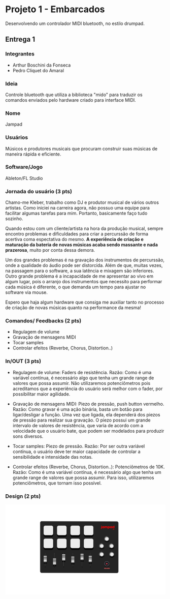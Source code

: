 # Projeto 1 - Embarcados

Desenvolvendo um controlador MIDI bluetooth, no estilo drumpad.

## Entrega 1

### Integrantes

- Arthur Boschini da Fonseca
- Pedro Cliquet do Amaral

### Ideia

Controle bluetooth que utiliza a biblioteca "mido" para traduzir os comandos enviados pelo hardware criado para interface MIDI.

### Nome

Jampad

### Usuários

Músicos e produtores musicais que procuram construir suas músicas de maneira rápida e eficiente.

### Software/Jogo 

Ableton/FL Studio

### Jornada do usuário (3 pts)

Chamo-me Kleber, trabalho como DJ e produtor musical de vários outros artistas. Como iniciei na carreira agora, não possuo uma equipe para facilitar algumas tarefas para mim. Portanto, basicamente faço tudo sozinho.

Quando estou com um cliente/artista na hora da produção musical, sempre encontro problemas e dificuldades para criar a percurssão de forma acertiva coma espectativa do mesmo. **A experiência de criação e maturação da bateria de novas músicas acaba sendo massante e nada prazerosa**, muito por conta dessa demora.

Um dos grandes problemas é na gravação dos instrumentos de percurssão, onde a qualidade do áudio pode ser distorcida. Além de que, muitas vezes, na passagem para o software, a sua latência e mixagem são inferiores.
Outro grande problema é a incapacidade de me apresentar ao vivo em algum lugar, pois o arranjo dos instrumentos que necessito para performar cada música é diferente, o que demanda um tempo para ajustar no software via mouse.
 
Espero que haja algum hardware que consiga me auxiliar tanto no processo de criação de novas músicas quanto na performance da mesma!

### Comandos/ Feedbacks (2 pts)

- Regulagem de volume
- Gravação de mensagens MIDI
- Tocar samples
- Controlar efeitos (Reverbe, Chorus, Distortion..)

### In/OUT (3 pts)

- Regulagem de volume: Faders de resistência.       Razão: Como é uma variável contínua, é necessário algo que tenha um grande range de valores que possa assumir. Não utilizaremos potenciômetros pois acreditamos que a experiência do usuário será melhor com o fader, por possibilitar maior agilidade. 
  
- Gravação de mensagens MIDI: Piezo de pressão, push button vermelho.      Razão: Como gravar é uma ação binária, basta um botão para ligar/desligar a função. Uma vez que ligada, ela dependerá dos piezos de pressão para realizar sua gravação. O piezo possui um grande intervalo de valores de resistência, que varia de acordo com a velocidade que o usuário bate, que podem ser modelados para produzir sons diversos.
  
- Tocar samples: Piezo de pressão.      Razão: Por ser outra variável contínua, o usuário deve ter maior capacidade de controlar a sensibilidade e intensidade das notas.
  
- Controlar efeitos (Reverbe, Chorus, Distortion..): Potenciômetros de 10K.      Razão: Como é uma variável contínua, é necessário algo que tenha um grande range de valores que possa assumir. Para isso, utilizaremos potenciômetros, que tornam isso possível.

### Design (2 pts)

![alt text](modelo.png)
